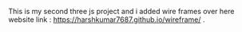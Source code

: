 This is my second three js project and i added wire frames over here
website link : https://harshkumar7687.github.io/wireframe/
.
